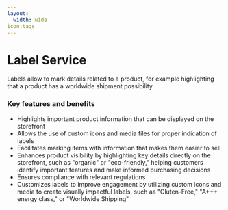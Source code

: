 ```yaml
---
layout:
  width: wide
icon:tags
---
```


# Label Service

Labels allow to mark details related to a product, for example highlighting that a product has a worldwide shipment possibility.

### Key features and benefits

* Highlights important product information that can be displayed on the storefront
* Allows the use of custom icons and media files for proper indication of labels
* Facilitates marking items with information that makes them easier to sell
* Enhances product visibility by highlighting key details directly on the storefront, such as "organic" or "eco-friendly," helping customers identify important features and make informed purchasing decisions
* Ensures compliance with relevant regulations
* Customizes labels to improve engagement by utilizing custom icons and media to create visually impactful labels, such as "Gluten-Free," "A+++ energy class," or "Worldwide Shipping"
